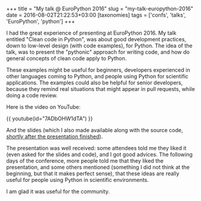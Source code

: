 +++
title = "My talk @ EuroPython 2016"
slug = "my-talk-europython-2016"
date = 2016-08-02T21:22:53+03:00
[taxonomies]
tags = ['confs', 'talks', 'EuroPython', 'python']
+++

I had the great experience of presenting at EuroPython 2016. My talk
entitled \"Clean code in Python\", was about good development practices,
down to low-level design (with code examples), for Python. The idea of
the talk, was to present the \"pythonic\" approach for writing code, and
how do general concepts of clean code apply to Python.

These examples might be useful for beginners, developers experienced in
other languages coming to Python, and people using Python for scientific
applications. The examples could also be helpful for senior developers,
because they remind real situations that might appear in pull requests,
while doing a code review.

Here is the video on YouTube:

{{ youtube(id="7ADbOHW1dTA") }}

And the slides (which I also made available along with the source code,
[shortly after the presentation
finished](https://twitter.com/rmarianoa/status/755808691996200960)).

<script async class="speakerdeck-embed" data-id="8e5af9b4d3a14204a700458cebfda1d7" data-ratio="1.77777777777778" src="//speakerdeck.com/assets/embed.js"></script>

The presentation was well received: some attendees told me they liked it
(even asked for the slides and code), and I got good advices. The
following days of the conference, more people told me that they liked
the presentation, and some others mentioned (something I did not think
at the beginning, but that it makes perfect sense), that these ideas are
really useful for people using Python in scientific environments.

I am glad it was useful for the community.
